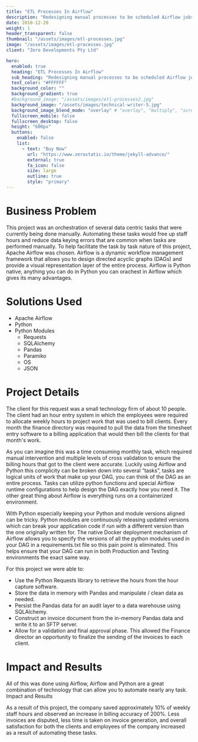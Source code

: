 ```yaml
---
title: "ETL Processes In Airflow"
description: "Redesigning manual processes to be scheduled Airflow jobs that use custom Python code."
date: 2018-12-20
weight: 1
header_transparent: false
thumbnail: "/assets/images/etl-processes.jpg"
image: "/assets/images/etl-processes.jpg"
client: "Zero Developments Pty Ltd"

hero:
  enabled: true
  heading: "ETL Processes In Airflow"
  sub_heading: "Redesigning manual processes to be scheduled Airflow jobs that use custom Python code."
  text_color: "#FFFFFF"
  background_color: ""
  background_gradient: true
  #background_image: "/assets/images/etl-processes2.jpg"
  background_image: "/assets/images/technical-writer-5.jpg"
  background_image_blend_mode: "overlay" # "overlay", "multiply", "screen", "false"
  fullscreen_mobile: false
  fullscreen_desktop: false
  height: "600px"
  buttons:
    enabled: false
    list:
      - text: "Buy Now"
        url: "https://www.zerostatic.io/theme/jekyll-advance/"
        external: true
        fa_icon: false
        size: large
        outline: true
        style: "primary"
---
```


# Business Problem

This project was an orchestration of several data centric tasks that were currently being done manually. Automating these tasks would free up staff hours and reduce data keying errors that are common when tasks are performed manually. To help facilitate the task by task nature of this project, Apache Airflow was chosen. Airflow is a dynamic workflow management framework that allows you to design directed acyclic graphs (DAGs) and provide a visual representation layer of the entire process. Airflow is Python native, anything you can do in Python you can orachest in Airflow which gives its many advantages.

# Solutions Used

- Apache Airflow
- Python
- Python Modules
  - Requests
  - SQLAlchemy
  - Pandas
  - Paramiko
  - OS
  - JSON

# Project Details

The client for this request was a small technology firm of about 10 people. The client had an hour entry system in which the employees were required to allocate weekly hours to project work that was used to bill clients. Every month the finance directory was required to pull the data from the timesheet entry software to a billing application that would then bill the clients for that month's work. 

As you can imagine this was a time consuming monthly task, which required manual intervention and multiple levels of cross validation to ensure the billing hours that got to the client were accurate. Luckily using Airflow and Python this complicity can be broken down into several “tasks”, tasks are logical units of work that make up your DAG, you can think of the DAG as an entire process. Tasks can utilize python functions and special Airflow runtime configurations to help design the DAG exactly how you need it. The other great thing about Airflow is everything runs on a containerized environment. 


With Python especially keeping your Python and module versions aligned can be tricky. Python modules are continuously releasing updated versions which can break your application code if run with a different version than the one originally written for. The native Docker deployment mechanism of Airflow allows you to specify the versions of all the python modules used in your DAG in a requirements.txt file so this pain point is eliminated. This helps ensure that your DAG can run in both Production and Testing environments the exact same way.

For this project we were able  to:  

- Use the Python Requests library to retrieve the hours from the hour capture software.
- Store the data in memory with Pandas and manipulate / clean data as needed.
- Persist the Pandas data for an audit layer to a data warehouse using SQLAlchemy.
- Construct an invoice document from the in-memory Pandas data and write it to an SFTP server.
- Allow for a validation and final approval phase. This allowed the Finance director an opportunity to finalize the sending of the invoices to each client.

# Impact and Results

All of this was done using Airflow, Airflow and Python are a great combination of technology that can allow you to automate nearly any task. 
Impact and Results

As a result of this project, the company saved approximately 10% of weekly staff hours and observed an increase in billing accuracy of 200%. Less invoices are disputed, less time is taken on invoice generation, and overall satisfaction for both the clients and employees of the company increased as a result of automating these tasks.
